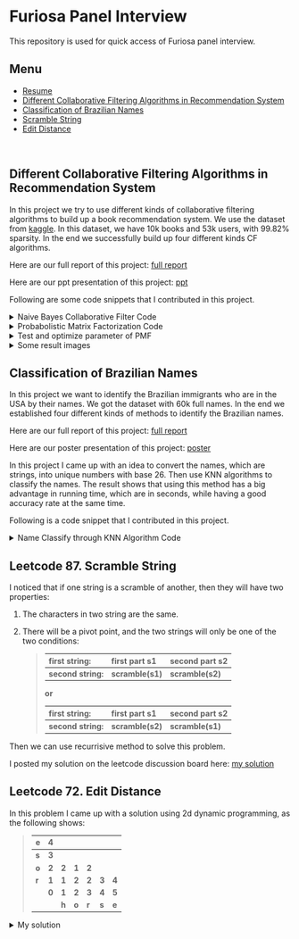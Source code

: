 # Furiosa Panel Interview
This repository is used for quick access of Furiosa panel interview.
<br>

## Menu
* [Resume](https://github.com/YuZ1225/Furiosa-Panel-Interview/blob/master/resume/resume_yuzhao.pdf)
* [Different Collaborative Filtering Algorithms in Recommendation System](#cf)
* [Classification of Brazilian Names](#brz)
* [Scramble String](#scrm)
* [Edit Distance](#ed)
<br>

<a id = cf></a>
## Different Collaborative Filtering Algorithms in Recommendation System
In this project we try to use different kinds of collaborative filtering algorithms to build up a book recommendation system. We use the dataset from [kaggle](https://www.kaggle.com/philippsp/book-recommender-collaborative-filtering-shiny). In this dataset, we have 10k books and 53k users, with 99.82% sparsity. In the end we successfully build up four different kinds CF algorithms.

Here are our full report of this project: [full report](https://github.com/YuZ1225/Furiosa-Panel-Interview/blob/master/Different%20Collaborative%20Filtering%20Algorithms%20in%20Recommendation%20System/Final_report.pdf)

Here are our ppt presentation of this project: [ppt](https://github.com/YuZ1225/Furiosa-Panel-Interview/blob/master/Different%20Collaborative%20Filtering%20Algorithms%20in%20Recommendation%20System/final_presentation.pptx)

Following are some code snippets that I contributed in this project.

<details>
	<summary> Naive Bayes Collaborative Filter Code </summary>
	
```Matlab
%% Naive Bayes Collaborative Filter

function [NB_output]= NB(data_matrix, rating_to_pred)
fprintf('The total running time is about 720s. \n\n');
[label_num, ~] = size(rating_to_pred);

% pred_label = zeros(label_num, 1);
tmp_prob = zeros(label_num,5);

for i = 1:1:label_num
	tic;
	tmp_pred_line = data_matrix(rating_to_pred(i, 2), :);
	pred_norzero_num = numel(find(tmp_pred_line ~= 0));
	tmp_numofbook = sum(data_matrix(:, rating_to_pred(i, 1)) >0);
	for j = 1:5
		tmp_prior_num = sum(data_matrix(:, rating_to_pred(i, 1)) == j);
		if(tmp_prior_num == 0)
			tmp_prob(i, j) = -Inf;
		else
			tmp_book = find(data_matrix(:, rating_to_pred(i, 1)) == j);
			tmp_test = data_matrix(tmp_book, :);
			tmp_posterior = sum((tmp_test ~= 0 & tmp_test == tmp_pred_line), 1);
			tmp_notzero = find(tmp_posterior ~= 0);
			tmp_same = full(tmp_posterior(tmp_notzero));
			tmp_result = (tmp_same + 1)/(tmp_prior_num + 5);
			tmp_result = sum(log(tmp_result)) + log(1/(tmp_prior_num + 5))*(pred_norzero_num - numel(tmp_notzero)) + log(tmp_prior_num/numel(tmp_numofbook));
			tmp_prob(i, j) = tmp_result;       
		end
	end
	fprintf('number %d\n', i);
	toc;
end

[~, pred_label] = max(tmp_prob, [], 2);
true_label = rating_to_pred(:, 3);
% CCR = numel(find(pred_label == true_label))/numel(true_label);
MAE = mean(abs(pred_label - true_label));
RMSE = sqrt(immse(pred_label, true_label));
NB_output.MAE = MAE;
NB_output.RMSE = RMSE;
NB_output.pred_label = pred_label;

end
```
</details>


<details>
	<summary> Probabolistic Matrix Factorization Code </summary>
	
```Matlab
%% Probabolistic Matrix Factorization

function [PMF_output]= PMF(data_matrix, rating_to_pred, iteration, d, weight_missing, mu, lambda, rm)
% Input: sparse data matrix that need to be factorized, with size m x n
%        matrix of rating to pred with user_id, item_id and rating
% Output: PMF_out include all the output of PMF
%         PMF.MAE; PMF.RMSE
%         PMF.U: item martix with m x d
%         PMF.V: user matrix with n x d
%         PMF_output.U = U;
%         PMF_output.V = V;
%         PMF_output.MAE_iter = MAE_iter;
%         PMF_output.RMSE_iter = RMSE_iter;
%         PMF_output.MAE_iter_round = MAE_iter_round;
%         PMF_output.RMSE_iter_round = RMSE_iter_round;
%         PMF_output.label_pred = label_pred;
%         PMF_output.label_pred_round = label_pred_round;
%         PMF_output.MAE_baseline = MAE_baseline;
%         PMF_output.RMSE_baseline = RMSE_baseline;


	[itm_num, usr_num] = size(data_matrix);

%     iter = 100;          % iteraton number
%     
%     para_d = 10;    % dimension of latent feature
%     para_weight = 0.05;    % parameter of weight
%     para_mu = 0.005;    % leaning rate
%     para_lambda = 0.2;  % regularization parameter
%     para_rm = mean(data_matrix(data_matrix>0)); % offset of missing rating
%     para_rm = 0;

	iter = iteration;
	para_d = d;
	para_weight = weight_missing;
	para_mu = mu;
	para_lambda = lambda;
	para_rm = rm;

	baseline = round(mean(data_matrix(data_matrix>0)));
	MAE_baseline = mean(abs(rating_to_pred(:,3) - baseline));
	RMSE_baseline = sqrt(mean((rating_to_pred(:,3) - baseline).^2));

%    Initialization
	U = (1 * randn(para_d, itm_num) + 1/sqrt(para_d/3))';
	V = (1 * randn(para_d, usr_num) + 1/sqrt(para_d/3))';

	W = double(full(data_matrix>0));

	W = sparse(W);  % for the entire data set
%     tmp_W(W == 0) = para_weight;    % weight matrix
%     W_m = double(W == 0);
	MAE_iter = zeros(iter, 1);
	RMSE_iter = zeros(iter, 1);
	MAE_iter_round = zeros(iter, 1);
	RMSE_iter_round = zeros(iter, 1);

	[label_num, ~] = size(rating_to_pred);
	label_pred = zeros(label_num, iter);
	label_pred_round = zeros(label_num, iter);

	tmp_index = (rating_to_pred(:,1)-1) * itm_num + rating_to_pred(:,2);

	for i = 1:1:iter
		tic;

%     Gradient descent
		U = U - para_mu * (-(W .* (data_matrix - U*V')) * V + para_lambda * U);
		V = V - para_mu * (-(W .* (data_matrix - U*V'))' * U + para_lambda * V);

		tmp_result = (U*V');
		label_pred(:, i) = tmp_result(tmp_index);
		MAE_iter(i, 1) = mean(abs(label_pred(:, i) - rating_to_pred(:,3)));
		RMSE_iter(i, 1) = sqrt(immse(label_pred(:, i), rating_to_pred(:,3)));

		label_pred_round(:, i) = round(label_pred(:, i));
		MAE_iter_round(i, 1) = mean(abs(label_pred_round(:, i) - rating_to_pred(:,3)));
		RMSE_iter_round(i, 1) = sqrt(immse(label_pred_round(:, i), rating_to_pred(:,3)));
		tmp_result = [];    % clear memory
		toc;
	end

	PMF_output.U = U;
	PMF_output.V = V;
	PMF_output.MAE_iter = MAE_iter;
	PMF_output.RMSE_iter = RMSE_iter;
	PMF_output.MAE_iter_round = MAE_iter_round;
	PMF_output.RMSE_iter_round = RMSE_iter_round;
	PMF_output.label_pred = label_pred;
	PMF_output.label_pred_round = label_pred_round;
	PMF_output.MAE_baseline = MAE_baseline;
	PMF_output.RMSE_baseline = RMSE_baseline;
end
```
</details>


<details>
	<summary> Test and optimize parameter of PMF </summary>
	
```Matlab
%% test and optimize parameter of PMF
% [PMF_output]= PMF(data_matrix, rating_to_pred, iteration, d, weight_missing, mu, lambda, rm)
%         PMF_output.U = U;
%         PMF_output.V = V;
%         PMF_output.MAE_iter = MAE_iter;
%         PMF_output.RMSE_iter = RMSE_iter;
%         PMF_output.MAE_iter_round = MAE_iter_round;
%         PMF_output.RMSE_iter_round = RMSE_iter_round;
%         PMF_output.label_pred = label_pred;
%         PMF_output.label_pred_round = label_pred_round;
%         PMF_output.MAE_baseline = MAE_baseline;
%         PMF_output.RMSE_baseline = RMSE_baseline;


%% optimize d;
load('data.mat')
data_matrix = cellofmatrix{5};
[itm_num, usr_num] = size(data_matrix);

iteration = 100;
weight_missing = 0;
mu = 0.005;
lambda = 0.01;
rm = 0;
d = 20;

tmp_rmse = zeros(d,1);
tmp_rmse_round = zeros(d,1);
tmp_mae = zeros(d,1);
tmp_mae_round = zeros(d,1);
for i = 1:1:d
	[PMF_output] = PMF(data_matrix, rating_to_pred, iteration, i, weight_missing, mu, lambda, rm);
	tmp_rmse(i, 1) = PMF_output.RMSE_iter(iteration);
	tmp_rmse_round(i, 1) = PMF_output.RMSE_iter_round(iteration);
	tmp_mae(i, 1) = PMF_output.MAE_iter(iteration);
	tmp_mae_round(i, 1) = PMF_output.MAE_iter_round(iteration);
end
j = 1:1:d;
y = sin(j) - sin(j) + PMF_output.RMSE_baseline;
figure;
subplot(1,2,1)
% plot(j, tmp_rmse, '*-');
% hold on
plot(j, tmp_rmse_round, '*-');
hold on
% line([1,d], [PMF_output.RMSE_baseline, PMF_output.RMSE_baseline])
plot(j, y)
hold off
legend('pmf', 'baseline')
title('RMSE VS Different d')
xlabel('d')
ylabel('RMSE')

y = sin(j) - sin(j) + PMF_output.MAE_baseline;
subplot(1,2,2)
% plot(j, tmp_mae, '*-');
% hold on
plot(j, tmp_mae_round, '*-');
hold on
% line([1,d], [PMF_output.RMSE_baseline, PMF_output.RMSE_baseline])
plot(j, y)
hold off
legend('pmf', 'baseline')
title('MAE VS Different d')
xlabel('d')
ylabel('MAE')

% no difference...
% choose d = 3, d = 5;


%% optimize mu
d = 3;
figure
j = 1;
for mu = 0.001:0.004:0.013
	subplot(2,2,j);
	j = j + 1;
	data_matrix = cellofmatrix{2};
	[PMF_output] = PMF(data_matrix, rating_to_pred, iteration, d, weight_missing, mu, lambda, rm);
	i = 1:1:iteration;
	plot(i, PMF_output.MAE_iter_round);
	hold on
	plot(i, PMF_output.RMSE_iter_round);
	hold off
	legend('MAE', 'RMSE')
	str=['MAE & RMSE VS Iteration with Learning Rate ',num2str(mu)];
	title(str)
	xlabel('Iteration')
	ylabel('MAE & RMSE')
end
% choose mu = 0.005
mu = 0.005;


%% optimize lambda
figure
subplot(1,2,1);
i = 1:1:iteration;
data_matrix = cellofmatrix{5};
for lambda = -0.04:0.01:0.05
	[PMF_output] = PMF(data_matrix, rating_to_pred, iteration, d, weight_missing, mu, lambda, rm);
%     figure
%     plot(i, PMF_output.RMSE_iter);
%     hold on
	plot(i, PMF_output.MAE_iter_round);
	hold on
end
hold off
lambda = -0.04:0.01:0.05;
legend('-0.04','-0.03','-0.02','-0.01','0','0.01','0.02','0.03','0.04','0.05')
str='MAE VS Iteration with Lambda from -0.04 to 0.05';
title(str)
xlabel('Iteration')
ylabel('MAE')

subplot(1,2,2);
for lambda = -0.04:0.01:0.05
	[PMF_output] = PMF(data_matrix, rating_to_pred, iteration, d, weight_missing, mu, lambda, rm);
%     figure
%     plot(i, PMF_output.RMSE_iter);
%     hold on
	plot(i, PMF_output.RMSE_iter_round);
	hold on
end
hold off
lambda = -0.5:0.1:0.5;
legend('-0.04','-0.03','-0.02','-0.01','0','0.01','0.02','0.03','0.04','0.05')
str='RMSE VS Iteration with Lambda from -0.04 to 0.05';
title(str)
xlabel('Iteration')
ylabel('RMSE')

% don't understand how lambda works
% choose lambda = 0.01
lambda = 0.01;


%% cluster using kmeans with k=2 and k=3
d = 3;
mu = 0.005;
j = 1;
for i = 1:9:10  % 3
	tmp = 0.3 + 0.05 * i;
	data_matrix = cellofmatrix{i};
	[PMF_output] = PMF(data_matrix, rating_to_pred, iteration, d, weight_missing, mu, lambda, rm);
	tmp_label_U = kmeans(PMF_output.U, 5);
	tmp_label_V = kmeans(PMF_output.V, 5);

%     figure
%     subplot(1,2,1)
	subplot(2,2,j)
	j = j + 1;
	tmp1 = find(tmp_label_U(:, 1) == 1);
	tmp2 = find(tmp_label_U(:, 1) == 2);
	tmp3 = find(tmp_label_U(:, 1) == 3);
	tmp4 = find(tmp_label_U(:, 1) == 4);
	tmp5 = find(tmp_label_U(:, 1) == 5);

	plot3(PMF_output.U(tmp1, 1), PMF_output.U(tmp1, 2), PMF_output.U(tmp1, 3),'*')
	hold on
	plot3(PMF_output.U(tmp2, 1), PMF_output.U(tmp2, 2), PMF_output.U(tmp2, 3),'*')
	hold on
	plot3(PMF_output.U(tmp3, 1), PMF_output.U(tmp3, 2), PMF_output.U(tmp3, 3),'*')
	hold on
	plot3(PMF_output.U(tmp4, 1), PMF_output.U(tmp4, 2), PMF_output.U(tmp4, 3),'*')
	hold on
	plot3(PMF_output.U(tmp5, 1), PMF_output.U(tmp5, 2), PMF_output.U(tmp5, 3),'*')
	hold off
	grid on
	str = ['U: Item Matrix Data Distribution with Sparsity ', num2str(tmp)];
	title(str)

%     subplot(1,2,2)
	subplot(2,2,j)
	j = j + 1;
	tmp1 = find(tmp_label_V(:, 1) == 1);
	tmp2 = find(tmp_label_V(:, 1) == 2);
	tmp3 = find(tmp_label_V(:, 1) == 3);
	tmp4 = find(tmp_label_V(:, 1) == 4);
	tmp5 = find(tmp_label_V(:, 1) == 5);

	plot3(PMF_output.V(tmp1, 1), PMF_output.V(tmp1, 2), PMF_output.V(tmp1, 3),'*')
	hold on
	plot3(PMF_output.V(tmp2, 1), PMF_output.V(tmp2, 2), PMF_output.V(tmp2, 3),'*')
	hold on
	plot3(PMF_output.V(tmp3, 1), PMF_output.V(tmp3, 2), PMF_output.V(tmp3, 3),'*')
	hold on
	plot3(PMF_output.V(tmp4, 1), PMF_output.V(tmp4, 2), PMF_output.V(tmp4, 3),'*')
	hold on
	plot3(PMF_output.V(tmp5, 1), PMF_output.V(tmp5, 2), PMF_output.V(tmp5, 3),'*')
	hold off
	grid on
	str = ['V: User Matrix Data Distribution with Sparsity ', num2str(tmp)];
	title(str) 
end

d = 2;
figure
j = 1;
for i = 1:9:10  % 3
	tmp = 0.3 + 0.05 * i;
	data_matrix = cellofmatrix{i};
	[PMF_output] = PMF(data_matrix, rating_to_pred, iteration, d, weight_missing, mu, lambda, rm);
	tmp_label_U = kmeans(PMF_output.U, 5);
	tmp_label_V = kmeans(PMF_output.V, 5);

%     figure
%     subplot(1,2,1)
	subplot(2,2,j)
	j = j + 1;
	tmp1 = find(tmp_label_U(:, 1) == 1);
	tmp2 = find(tmp_label_U(:, 1) == 2);
	tmp3 = find(tmp_label_U(:, 1) == 3);
	tmp4 = find(tmp_label_U(:, 1) == 4);
	tmp5 = find(tmp_label_U(:, 1) == 5);

	plot(PMF_output.U(tmp1, 1), PMF_output.U(tmp1, 2),'*')
	hold on
	plot(PMF_output.U(tmp2, 1), PMF_output.U(tmp2, 2),'*')
	hold on
	plot(PMF_output.U(tmp3, 1), PMF_output.U(tmp3, 2),'*')
	hold on
	plot(PMF_output.U(tmp4, 1), PMF_output.U(tmp4, 2),'*')
	hold on
	plot(PMF_output.U(tmp5, 1), PMF_output.U(tmp5, 2),'*')
	hold off
	grid on
	str = ['U: Item Matrix Data Distribution with Sparsity ', num2str(tmp)];
	title(str) 

	subplot(2,2,j)
	j = j + 1;
	tmp1 = find(tmp_label_V(:, 1) == 1);
	tmp2 = find(tmp_label_V(:, 1) == 2);
	tmp3 = find(tmp_label_V(:, 1) == 3);
	tmp4 = find(tmp_label_V(:, 1) == 4);
	tmp5 = find(tmp_label_V(:, 1) == 5);

	plot(PMF_output.V(tmp1, 1), PMF_output.V(tmp1, 2),'*')
	hold on
	plot(PMF_output.V(tmp2, 1), PMF_output.V(tmp2, 2),'*')
	hold on
	plot(PMF_output.V(tmp3, 1), PMF_output.V(tmp3, 2),'*')
	hold on
	plot(PMF_output.V(tmp4, 1), PMF_output.V(tmp4, 2),'*')
	hold on
	plot(PMF_output.V(tmp5, 1), PMF_output.V(tmp5, 2),'*')
	hold off
	grid on
	str = ['V: User Matrix Data Distribution with Sparsity ', num2str(tmp)];
	title(str) 
end


%% using optimized parameter to get the output over 10 smalldataset
load('data.mat')

iteration = 200;
weight_missing = 0;
mu = 0.005;
lambda = 0.01;
rm = 0;
d = 3;
MAE_PMF = zeros(numel(cellofmatrix), 1);
RMSE_PMF = zeros(numel(cellofmatrix), 1);

for i = 1:1:numel(cellofmatrix)
	data_matrix = cellofmatrix{i};
	[PMF_output] = PMF(data_matrix, rating_to_pred, iteration, d, weight_missing, mu, lambda, rm);
	MAE_PMF(i ,1) = PMF_output.MAE_iter_round(iteration, 1);
	RMSE_PMF(i ,1) = PMF_output.RMSE_iter_round(iteration, 1);
end
i = 1:1:10;
figure
plot(i, MAE_PMF)
hold on
plot(i, RMSE_PMF)
hold off

% save small_output_PMF.mat MAE_PMF RMSE_PMF
```
</details>

<details>
	<summary>Some result images</summary><blockquote>
	
<details>
	<summary>Optimize latent dimension d</summary><blockquote>

![image d](https://github.com/YuZ1225/Furiosa-Panel-Interview/blob/master/Different%20Collaborative%20Filtering%20Algorithms%20in%20Recommendation%20System/optimize_d.png)
</blockquote></details>

<details>
	<summary>Optimize lambda</summary><blockquote>
	
![image lambda](https://github.com/YuZ1225/Furiosa-Panel-Interview/blob/master/Different%20Collaborative%20Filtering%20Algorithms%20in%20Recommendation%20System/optimize_lambda.png)
</blockquote></details>

<details>
	<summary>Optimize mu</summary><blockquote>
	
![image mu](https://github.com/YuZ1225/Furiosa-Panel-Interview/blob/master/Different%20Collaborative%20Filtering%20Algorithms%20in%20Recommendation%20System/optimize_mu.png)
</blockquote></details>

<details>
	<summary>PMF process</summary><blockquote>
	
![image pmf](https://github.com/YuZ1225/Furiosa-Panel-Interview/blob/master/Different%20Collaborative%20Filtering%20Algorithms%20in%20Recommendation%20System/pmf_d_3_10.png)
</blockquote></details>

<details>
	<summary>Dataset distribution in 3D</summary><blockquote>
	
![image 3d](https://github.com/YuZ1225/Furiosa-Panel-Interview/blob/master/Different%20Collaborative%20Filtering%20Algorithms%20in%20Recommendation%20System/UV_entire_in_3d.png)
</blockquote></details>

</blockquote></details>


<a id = brz></a>
## Classification of Brazilian Names
In this project we want to identify the Brazilian immigrants who are in the USA by their names. We got the dataset with 60k full names. In the end we established four different kinds of methods to identify the Brazilian names.

Here are our full report of this project: [full report](https://github.com/YuZ1225/Furiosa-Panel-Interview/blob/master/Classification%20of%20Brazilian%20Names/CS542_Final_Report.pdf)

Here are our poster presentation of this project: [poster](https://github.com/YuZ1225/Furiosa-Panel-Interview/blob/master/Classification%20of%20Brazilian%20Names/CS542_Poster_Group1_Digaai.pdf)

In this project I came up with an idea to convert the names, which are strings, into unique numbers with base 26. Then use KNN algorithms to classify the names. The result shows that using this method has a big advantage in running time, which are in seconds, while having a good accuracy rate at the same time.

Following is a code snippet that I contributed in this project.

<details>
	<summary>Name Classify through KNN Algorithm Code</summary>
	
```Matlab
%% Name Classify through KNN Algorithm

fid = fopen('dtrain - Copy.csv');
train_raw = textscan(fid,'%d%s%s%d', 'Delimiter', ',');
fclose(fid);
First_train = string(train_raw{2});
Last_train = string(train_raw{3});
label_train = train_raw{4};
train_len = numel(First_train);
data2num_train = zeros(train_len ,3);

%   Transfer name into unique number with base 26
i = 1;
while i <= train_len
	j = 2;
	je = 7; %5
	k = 2;
	ke = 7; %5
	f_len = length(First_train{i});
	l_len = length(Last_train{i});
	data2num_train(i,1) = (First_train{i}(1) - '@')*26^8;
	data2num_train(i,2) = (Last_train{i}(1) - '@')*26^8;
	while j <= f_len && je >= -1
		if First_train{i}(j) == '\'
			j = j+4;
		else
			data2num_train(i,1) = data2num_train(i,1) + (First_train{i}(j) - '`')*26^je;
			j = j+1;
			je = je-1;
		end
	end

	while k <= l_len && ke >= -1
		if Last_train{i}(k) == '\'
			k = k+4;
		else
			data2num_train(i,2) = data2num_train(i,2) + (Last_train{i}(k) - '`')*26^ke;
			k = k+1;
			ke = ke-1;
		end
	end
	i = i+1;
end
data2num_train(: ,3) = label_train(:);

fid = fopen('dtest - Copy.csv');
test_raw = textscan(fid,'%d%s%s%d', 'Delimiter', ',');
fclose(fid);
First_test = string(test_raw{2});
Last_test = string(test_raw{3});
label_test = test_raw{4};
test_len = numel(First_test);
data2num_test = zeros(test_len ,3);
i = 1;

%   Transfer name into unique number with base 26
while i <= test_len
	j = 2;
	je = 7; %5
	k = 2;
	ke = 7; %5
	f_len = length(First_test{i});
	l_len = length(Last_test{i});
	data2num_test(i,1) = (First_test{i}(1) - '@')*26^8;
	data2num_test(i,2) = (Last_test{i}(1) - '@')*26^8;
	while j <= f_len && je >= -1
		if First_test{i}(j) == '\'
			j = j+4;
		else
			data2num_test(i,1) = data2num_test(i,1) + (First_test{i}(j) - '`')*26^je;
			j = j+1;
			je = je-1;
		end
	end

	while k <= l_len && ke >= -1
		if Last_test{i}(k) == '\'
			k = k+4;
		else
			data2num_test(i,2) = data2num_test(i,2) + (Last_test{i}(k) - '`')*26^ke;
			k = k+1;
			ke = ke-1;
		end
	end
	i = i+1;
end
% data2num_test(: ,3) = label_test(:);


%% 2D 74% // 1D last name 78% // 1D first name 81%
% X = data2num_train(:,1:2);
% Y = data2num_train(:,3);
% tmp1 = find(Y == 1);
% tmp2 = find(Y == 0);
% figure;
% scatter(X(tmp1, 1)/(26^8), X(tmp1, 2)/(26^8), 8, 'o', 'r', 'filled')
% hold on
% scatter(X(tmp2, 1)/(26^8), X(tmp2, 2)/(26^8), 5, '+', 'b')
% hold off
% legend('Brazillian', 'Not Brazillian')
% title('Scatter of names in unique numbers')
% xlabel('First name in unique number')
% ylabel('Last name in unique number')
% Mdl = fitcknn(X,Y,'NumNeighbors',1,'Standardize',1);
% X2 = data2num_test(:,1:2);
% % Y2 = data2num_test(:,3);
% i = 0:1:test_len-1;
% lab = zeros(test_len+1,2);
% lab(2:end,1) = i;
% lab(2:end, 2) = predict(Mdl, X2);
% % xxx = find(lab(:) == Y2(:));
% % CCR = length(xxx)/length(X2);
% csvwrite('sample.csv', lab);

%% compare distance in last name or first name(first name first) %82.8 // increase the effective digits to 8 digits we have 83%, no increase.lack of data.
i = 0:1:test_len-1;
lab = zeros(test_len+1,2);
lab(2:end,1) = i;
X_first = data2num_train(:,1);
X_last = data2num_train(:,2);
X2_first = data2num_test(:,1);
X2_last = data2num_test(:,2);
Y = data2num_train(:,3);
[id_tmp1, d1] = knnsearch(X_first, X2_first);
[id_tmp2, d2] = knnsearch(X_last, X2_last);
lab(2:end, 2) = Y(id_tmp1);
tmp = find(d1>d2);
lab(tmp+1, 2) = Y(id_tmp2(tmp));
csvwrite('sample.csv', lab);

%% find nearer point in last name or first name(last name first) 82.2%
% i = 0:1:test_len-1;
% lab = zeros(test_len+1,2);
% lab(2:end,1) = i;
% X_first = data2num_train(:,1);
% X_last = data2num_train(:,2);
% X2_first = data2num_test(:,1);
% X2_last = data2num_test(:,2);
% Y = data2num_train(:,3);
% [id_tmp1, d1] = knnsearch(X_first, X2_first);
% [id_tmp2, d2] = knnsearch(X_last, X2_last);
% lab(2:end, 2) = Y(id_tmp2);
% tmp = find(d1<d2);
% lab(tmp+1, 2) = Y(id_tmp1(tmp));
% csvwrite('sample.csv', lab);
```
</details>



<a id = scrm></a>
## Leetcode 87. Scramble String
I noticed that if one string is a scramble of another, then they will have two properties:
1. The characters in two string are the same.
2. There will be a pivot point, and the two strings will only be one of the two conditions:
	<blockquote><b>

	|first string: |first part s1 | second part s2|
	|-----|-----|-----|
	|second string:|scramble(s1) | scramble(s2)|

	or

	|first string: |first part s1 | second part s2|
	|-----|-----|-----|
	|second string: |scramble(s2) | scramble(s1)|
	
	</b></blockquote>

Then we can use recurrisive method to solve this problem.

I posted my solution on the leetcode discussion board here: [my solution](https://leetcode.com/problems/scramble-string/discuss/635917/easy-understand-4ms-c-recursive-solution)


<a id = ed></a>
## Leetcode 72. Edit Distance
In this problem I came up with a solution using 2d dynamic programming, as the following shows:
<blockquote><b>

| e | 4 |   |   |   |   |   |
|---|---|---|---|---|---|---|
| s | 3 |   |   |   |   |   |
| o | 2 | 2 | 1 | 2 |   |   |
| r | 1 | 1 | 2 | 2 | 3 | 4 |
|   | 0 | 1 | 2 | 3 | 4 | 5 |
|   |   | h | o | r | s | e |

</b></blockquote>



<details>
	<summary> My solution </summary>
	
```cpp
class Solution {
public:
    int minDistance(string word1, string word2) {
	// -----BOTOM-UP DP-----
	int m = word1.size();
	int n = word2.size();
	vector<vector<int>> ans(m + 1, vector<int>(n + 1, 0));
	for(int i = 0; i < m + 1; i++){
	    ans[i][0] = i;
	}
	for(int i = 0; i < n + 1; i++){
	    ans[0][i] = i;
	}
	for(int i = 1; i < m + 1; i++){
	    for(int j = 1; j < n + 1; j++){
		if(word1[i-1] == word2[j-1]){
		    ans[i][j] = ans[i-1][j-1];
		}
		else{
		    ans[i][j] = min(min(ans[i-1][j], ans[i-1][j-1]), ans[i][j-1]) + 1;
		}
	    }
	}
	return ans[m][n];
    }
};
```
</details>
